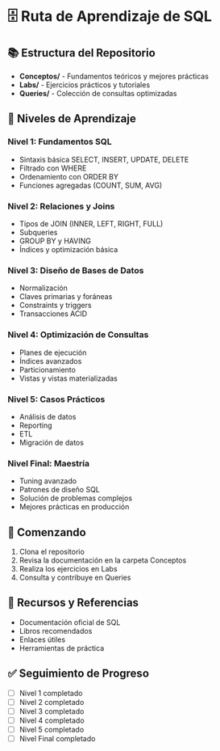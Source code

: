 # 🗄️ Ruta de Aprendizaje de SQL 

## 📚 Estructura del Repositorio
- **Conceptos/** - Fundamentos teóricos y mejores prácticas
- **Labs/** - Ejercicios prácticos y tutoriales
- **Queries/** - Colección de consultas optimizadas

## 🎯 Niveles de Aprendizaje

### Nivel 1: Fundamentos SQL
- Sintaxis básica SELECT, INSERT, UPDATE, DELETE
- Filtrado con WHERE
- Ordenamiento con ORDER BY
- Funciones agregadas (COUNT, SUM, AVG)

### Nivel 2: Relaciones y Joins
- Tipos de JOIN (INNER, LEFT, RIGHT, FULL)
- Subqueries
- GROUP BY y HAVING
- Índices y optimización básica

### Nivel 3: Diseño de Bases de Datos
- Normalización
- Claves primarias y foráneas
- Constraints y triggers
- Transacciones ACID

### Nivel 4: Optimización de Consultas
- Planes de ejecución
- Índices avanzados
- Particionamiento
- Vistas y vistas materializadas

### Nivel 5: Casos Prácticos
- Análisis de datos
- Reporting
- ETL
- Migración de datos

### Nivel Final: Maestría
- Tuning avanzado
- Patrones de diseño SQL
- Solución de problemas complejos
- Mejores prácticas en producción

## 🚀 Comenzando
1. Clona el repositorio
2. Revisa la documentación en la carpeta Conceptos
3. Realiza los ejercicios en Labs
4. Consulta y contribuye en Queries

## 📖 Recursos y Referencias
- Documentación oficial de SQL
- Libros recomendados
- Enlaces útiles
- Herramientas de práctica

## ✅ Seguimiento de Progreso
- [ ] Nivel 1 completado
- [ ] Nivel 2 completado
- [ ] Nivel 3 completado
- [ ] Nivel 4 completado
- [ ] Nivel 5 completado
- [ ] Nivel Final completado
